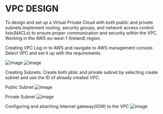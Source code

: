 # VPC DESIGN

To design and set up a Virtual Private Cloud with both public and private subnets.Implement routing, security groups, and network access control lists(NACLs) to ensure proper communication and security within the VPC. Working in the AWS eu-west-1 (Ireland) region.

Creating VPC
Log-in to AWS and navigate to AWS management console. Select VPC and set it up with the requirements.

![image](https://github.com/user-attachments/assets/dbcd4989-0183-4e87-ad22-f4f1218fbdca)
![image](https://github.com/user-attachments/assets/ffd0a033-c0f6-40ba-8182-1dc4c00ffdd1)

Creating Subnets:
Create both pblic and private subnet by selecting create subnet and use the ID of already created VPC.

Public Subnet
![image](https://github.com/user-attachments/assets/5e92c112-6579-4bb8-8ffa-1746571cbe8d)

Private Subnet
![image](https://github.com/user-attachments/assets/62d91894-cc89-4278-9c81-25c4df1b62b2)

Configuring and attaching Internet gateway(IGW) to the VPC
![image](https://github.com/user-attachments/assets/09d11010-d1d7-4cc7-b31a-6f09ed7e7247)








